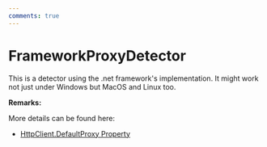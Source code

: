 ```yaml
---
comments: true
---
```

# FrameworkProxyDetector

This is a detector using the .net framework's implementation. It might work not just under Windows but MacOS and Linux too. 

**Remarks:**

More details can be found here: 

- [HttpClient.DefaultProxy Property](https://docs.microsoft.com/en-us/dotnet/api/system.net.http.httpclient.defaultproxy?view=net-6.0)



